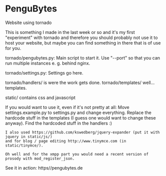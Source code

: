 PenguBytes
==========
Website using tornado


This is something I made in the last week or so and it's my first "experiment" with tornado and therefore you should probably not use it to host your website,
but maybe you can find something in there that is of use for you.

tornado/pengubytes.py:
	Main script to start it. Use "--port" so that you can run multiple instances e. g. behind nginx.

tornado/settings.py:
	Settings go here.

tornado/handlers/ is were the work gets done.
tornado/templates/ well... templates.

static/ contains css and javascript

If you would want to use it, even if it's not pretty at all:
	Move settings.example.py to settings.py and change everything.
	Replace the hardcode stuff in the templates (I guess one would want to change these anyway).
	Find the hardcoded stuff in the handlers :)

	I also used https://github.com/kswedberg/jquery-expander (put it with jquery in static/js/)
	and for blog / page editing http://www.tinymce.com (in static/tinymce/).

	Oh well and for the xmpp part you would need a recent version of prosody with mod_register_json.

See it in action: https//pengubytes.de
